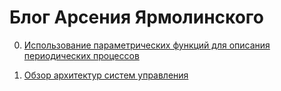 # Блог Арсения Ярмолинского

0. [Использование параметрических функций для описания периодических процессов](periodic_leds/periodic_leds.pdf)

1. [Обзор архитектур систем управления](on_control_system_architectures/REPORT.md)
